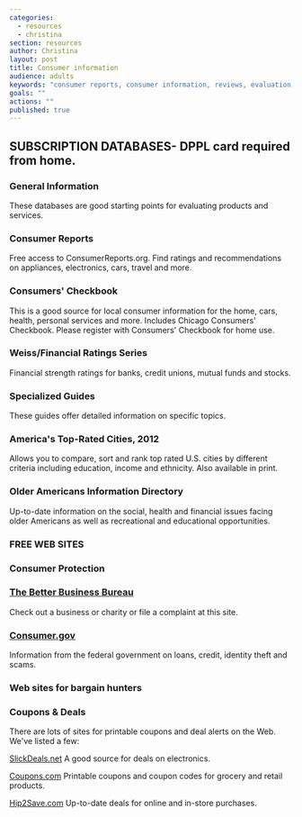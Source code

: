 ```yaml
---
categories: 
  - resources
  - christina
section: resources
author: Christina
layout: post
title: Consumer information
audience: adults
keywords: "consumer reports, consumer information, reviews, evaluation, product reviews"
goals: ""
actions: ""
published: true
---
```


## SUBSCRIPTION DATABASES- DPPL card required from home.

### General Information

These databases are good starting points for evaluating products and services. 

### Consumer Reports

Free access to ConsumerReports.org. Find ratings and recommendations on appliances, electronics, cars, travel and more.

### Consumers' Checkbook

This is a good source for local consumer information for the home, cars, health, personal services and more. Includes Chicago Consumers' Checkbook. 
Please register with Consumers' Checkbook for home use.

### Weiss/Financial Ratings Series

Financial strength ratings for banks, credit unions, mutual funds and stocks.

### Specialized Guides

These guides offer detailed information on specific topics.

### America's Top-Rated Cities, 2012

Allows you to compare, sort and rank top rated U.S. cities by different criteria including education, income and ethnicity. Also available in print.

### Older Americans Information Directory

Up-to-date information on the social, health and financial issues facing older Americans as well as recreational and educational opportunities.

### FREE WEB SITES

### Consumer Protection

### [The Better Business Bureau](http://www.bbb.org/)

Check out a business or charity or file a complaint at this site.

### [Consumer.gov](http://www.consumer.gov/)

Information from the federal government on loans, credit, identity theft and scams. 

### Web sites for bargain hunters
 
### Coupons & Deals
There are lots of sites for printable coupons and deal alerts on the Web. We've listed a few:
 
[SlickDeals.net](http://slickdeals.net/)
A good source for deals on electronics. 

[Coupons.com](http://www.coupons.com/) 
Printable coupons and coupon codes for grocery and retail products.

[Hip2Save.com](http://hip2save.com/)
Up-to-date deals for online and in-store purchases.